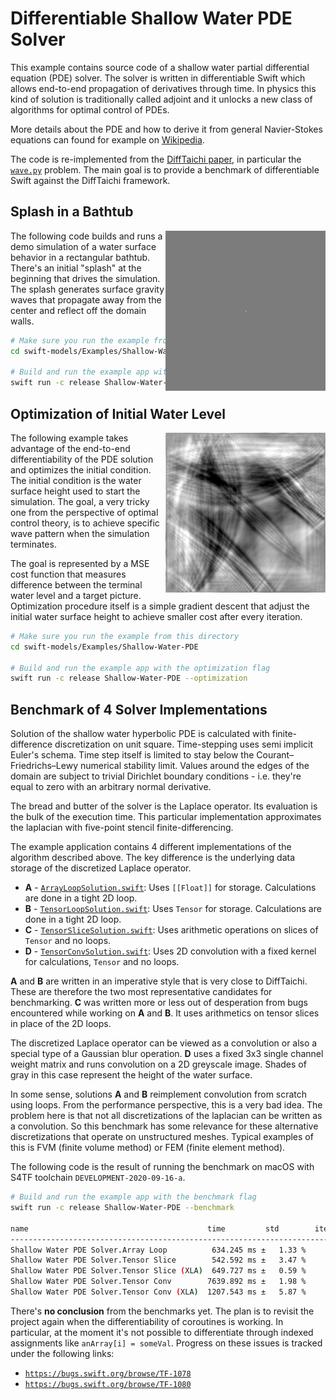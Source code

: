 # Differentiable Shallow Water PDE Solver

This example contains source code of a shallow water partial differential equation (PDE) solver. The solver is written in differentiable Swift which allows end-to-end propagation of derivatives through time. In physics this kind of solution is traditionally called adjoint and it unlocks a new class of algorithms for optimal control of PDEs.

More details about the PDE and how to derive it from general Navier-Stokes equations can found for example on [Wikipedia](https://en.wikipedia.org/wiki/Shallow_water_equations).

The code is re-implemented from the [DiffTaichi paper](https://arxiv.org/abs/1910.00935), in particular the [`wave.py`](https://github.com/yuanming-hu/difftaichi/blob/master/examples/wave.py) problem. The main goal is to provide a benchmark of differentiable Swift against the DiffTaichi framework.


## Splash in a Bathtub

<img alt="Simulation of a splash in bathtub" src="Images/Splash.gif" align="right">

The following code builds and runs a demo simulation of a water surface behavior in a rectangular bathtub. There's an initial "splash" at the beginning that drives the simulation. The splash generates surface gravity waves that propagate away from the center and reflect off the domain walls.

```sh
# Make sure you run the example from this directory
cd swift-models/Examples/Shallow-Water-PDE

# Build and run the example app with the splash flag
swift run -c release Shallow-Water-PDE --splash
```


## Optimization of Initial Water Level

<img alt="Result of initial condition optimization" src="Images/Optimization.gif" align="right">

The following example takes advantage of the end-to-end differentiability of the PDE solution and optimizes the initial condition. The initial condition is the water surface height used to start the simulation. The goal, a very tricky one from the perspective of optimal control theory, is to achieve specific wave pattern when the simulation terminates.

The goal is represented by a MSE cost function that measures difference between the terminal water level and a target picture. Optimization procedure itself is a simple gradient descent that adjust the initial water surface height to achieve smaller cost after every iteration.

```sh
# Make sure you run the example from this directory
cd swift-models/Examples/Shallow-Water-PDE

# Build and run the example app with the optimization flag
swift run -c release Shallow-Water-PDE --optimization
```


## Benchmark of 4 Solver Implementations

Solution of the shallow water hyperbolic PDE is calculated with finite-difference discretization on unit square. Time-stepping uses semi implicit Euler's schema. Time step itself is limited to stay below the Courant–Friedrichs–Lewy numerical stability limit. Values around the edges of the domain are subject to trivial Dirichlet boundary conditions - i.e. they're equal to zero with an arbitrary normal derivative.

The bread and butter of the solver is the Laplace operator. Its evaluation is the bulk of the execution time. This particular implementation approximates the laplacian with five-point stencil finite-differencing.

The example application contains 4 different implementations of the algorithm described above. The key difference is the underlying data storage of the discretized Laplace operator.

- **A** - [`ArrayLoopSolution.swift`](ArrayLoopSolution.swift): Uses `[[Float]]` for storage. Calculations are done in a tight 2D loop.
- **B** - [`TensorLoopSolution.swift`](TensorLoopSolution.swift): Uses `Tensor` for storage. Calculations are done in a tight 2D loop.
- **C** - [`TensorSliceSolution.swift`](TensorSliceSolution.swift): Uses arithmetic operations on slices of `Tensor` and no loops.
- **D** - [`TensorConvSolution.swift`](TensorConvSolution.swift): Uses 2D convolution with a fixed kernel for calculations, `Tensor`  and no loops.

**A** and **B** are written in an imperative style that is very close to DiffTaichi. These are therefore the two most representative candidates for benchmarking. **C** was written more or less out of desperation from bugs encountered while working on **A** and **B**. It uses arithmetics on tensor slices in place of the 2D loops.

The discretized Laplace operator can be viewed as a convolution or also a special type of a Gaussian blur operation. **D** uses a fixed 3x3 single channel weight matrix and runs convolution on a 2D greyscale image. Shades of gray in this case represent the height of the water surface.

In some sense, solutions **A** and **B**  reimplement convolution from scratch using loops. From the performance perspective, this is a very bad idea. The problem here is that not all discretizations of the laplacian can be written as a convolution. So this benchmark has some relevance for these alternative discretizations that operate on unstructured meshes. Typical examples of this is FVM (finite volume method) or FEM (finite element method).

The following code is the result of running the benchmark on macOS with S4TF toolchain `DEVELOPMENT-2020-09-16-a`.

```sh
# Build and run the example app with the benchmark flag
swift run -c release Shallow-Water-PDE --benchmark

name                                        time         std        iterations warmup      
-------------------------------------------------------------------------------------------
Shallow Water PDE Solver.Array Loop          634.245 ms ±   1.33 %         10  1288.619 ms
Shallow Water PDE Solver.Tensor Slice        542.592 ms ±   3.47 %         10  1119.995 ms
Shallow Water PDE Solver.Tensor Slice (XLA)  649.727 ms ±   0.59 %         10  1552.227 ms
Shallow Water PDE Solver.Tensor Conv        7639.892 ms ±   1.98 %         10 14917.600 ms
Shallow Water PDE Solver.Tensor Conv (XLA)  1207.543 ms ±   5.87 %         10  2613.061 ms
```

There's **no conclusion** from the benchmarks yet. The plan is to revisit the project again when the differentiability of coroutines is working. In particular, at the moment it's not possible to differentiate through indexed assignments like `anArray[i] = someVal`. Progress on these issues is tracked under the following links:

- [`https://bugs.swift.org/browse/TF-1078`](https://bugs.swift.org/browse/TF-1078)
- [`https://bugs.swift.org/browse/TF-1080`](https://bugs.swift.org/browse/TF-1080)
